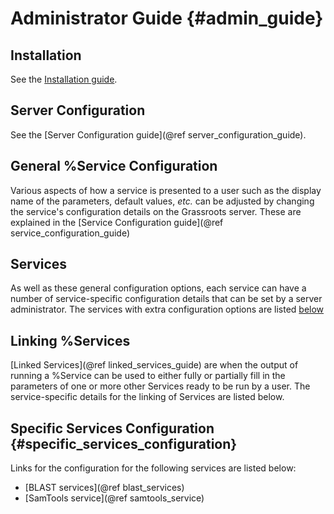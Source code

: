 ﻿Administrator Guide {#admin_guide}
==================================

## Installation

See the [Installation guide](installation.md).


## Server Configuration


See the [Server Configuration guide](@ref server_configuration_guide).

## General %Service Configuration

Various aspects of how a service is presented to a user such as the display name of the parameters, default values, *etc.* can be adjusted by changing the service's configuration details on the Grassroots server. 
These are explained in the [Service Configuration guide](@ref service_configuration_guide)

## Services

As well as these general configuration options, each service can have a number of service-specific configuration details that can be set by a server administrator. 
The services with extra configuration options are listed [below](#specific_services_configuration)


## Linking %Services

[Linked Services](@ref linked_services_guide) are when the output of running a %Service can be used to either fully or partially fill in the parameters of one or more other Services ready to be run by a user. The service-specific details for the linking of Services are listed below.

## Specific Services Configuration {#specific_services_configuration}

Links for the configuration for the following services are listed below:

 * [BLAST services](@ref blast_services)
 * [SamTools service](@ref samtools_service)
